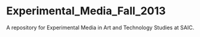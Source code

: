 Experimental_Media_Fall_2013
============================

A repository for Experimental Media in Art and Technology Studies at SAIC.
